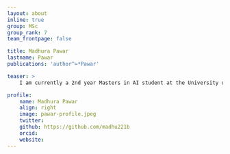 ```yaml
---
layout: about
inline: true
group: MSc
group_rank: 7
team_frontpage: false

title: Madhura Pawar
lastname: Pawar
publications: 'author^=*Pawar'

teaser: >
    I am currently a 2nd year Masters in AI student at the University of Amsterdam. I have three years of experience in Software Engineering.

profile:
    name: Madhura Pawar
    align: right
    image: pawar-profile.jpeg
    twitter: 
    github: https://github.com/madhu221b
    orcid: 
    website: 
---
```


